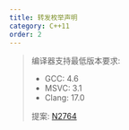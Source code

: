 ```yaml
---
title: 转发枚举声明
category: C++11
order: 2
---
```


> 编译器支持最低版本要求:
> * GCC: 4.6
> * MSVC: 3.1
> * Clang: 17.0
>
> 提案: [N2764](http://www.open-std.org/jtc1/sc22/wg21/docs/papers/2008/n2764.pdf)
